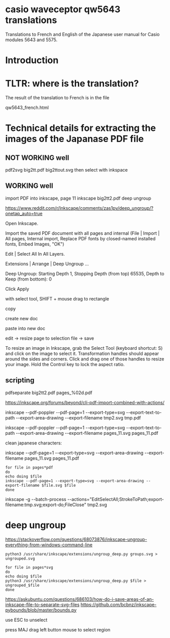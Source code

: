 # casio waveceptor qw5643 translations

Translations to French and English of the Japanese user manual for Casio modules 5643 and 5575.

# Introduction


# TLTR: where is the translation?

The result of the translation to French is in the file

qw5643_french.html

# Technical details for extracting the images of the Japanase PDF file
## NOT WORKING well

pdf2svg big2tt.pdf big2ttout.svg
then select with inkspace

##  WORKING well

import PDF into inkscape, page 11
inkscape big2tt2.pdf
deep ungroup



https://www.reddit.com/r/Inkscape/comments/zas1pv/deep_ungroup/?onetap_auto=true


Open Inkscape.

Import the saved PDF document with all pages and internal (File | Import | All pages, Internal import, Replace PDF fonts by closed-named installed fonts, Embed Images, "OK")

Edit | Select All In All Layers.

Extensions | Arrange | Deep Ungroup ...

Deep Ungroup: Starting Depth 1, Stopping Depth (from top) 65535, Depth to Keep (from bottom): 0

Click Apply


with select tool, SHIFT + mouse drag to rectangle

copy

create new doc

paste into new doc

edit -> resize page to selection
file -> save


To resize an image in Inkscape, grab the Select Tool (keyboard shortcut: S) and click on the image to select it. Transformation handles should appear around the sides and corners. Click and drag one of those handles to resize your image. Hold the Control key to lock the aspect ratio.


## scripting

pdfseparate big2tt2.pdf pages_%02d.pdf

https://inkscape.org/forums/beyond/cli-pdf-import-combined-with-actions/

inkscape --pdf-poppler --pdf-page=1 --export-type=svg --export-text-to-path --export-area-drawing --export-filename tmp2.svg tmp.pdf

inkscape --pdf-poppler --pdf-page=1 --export-type=svg --export-text-to-path --export-area-drawing --export-filename pages_11.svg pages_11.pdf

clean japanese characters:

inkscape --pdf-page=1 --export-type=svg --export-area-drawing --export-filename pages_11.svg pages_11.pdf


```
for file in pages*pdf
do
echo doing $file
inkscape --pdf-page=1 --export-type=svg --export-area-drawing --export-filename $file.svg $file
done
```

inkscape -g --batch-process --actions="EditSelectAll;StrokeToPath;export-filename:tmp.svg;export-do;FileClose" tmp2.svg


# deep ungroup

https://stackoverflow.com/questions/68073876/inkscape-ungroup-everything-from-windows-command-line


```
python3 /usr/share/inkscape/extensions/ungroup_deep.py groups.svg > ungrouped.svg
```



```
for file in pages*svg
do
echo doing $file
python3 /usr/share/inkscape/extensions/ungroup_deep.py $file > ungrouped_$file
done

```

https://askubuntu.com/questions/686103/how-do-i-save-areas-of-an-inkscape-file-to-separate-svg-files
https://github.com/bcbnz/inkscape-pybounds/blob/master/bounds.py


use ESC to unselect

press MAJ drag left button mouse to select region
